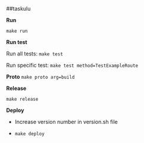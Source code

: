 ##taskulu


**Run**

`make run`

**Run test**

Run all tests:
`make test`

Run specific test:
`make test method=TestExampleRoute`

**Proto**
`make proto arg=build`


**Release**

`make release`

**Deploy**

- Increase version number in version.sh file

- `make deploy`